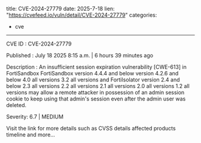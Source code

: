  
title: CVE-2024-27779
date: 2025-7-18
lien: "https://cvefeed.io/vuln/detail/CVE-2024-27779"
categories:
  - cve
---

CVE ID : CVE-2024-27779

Published :  July 18
2025
8:15 a.m. | 6 hours
39 minutes ago

Description : An insufficient session expiration vulnerability [CWE-613] in FortiSandbox FortiSandbox version 4.4.4 and below
version 4.2.6 and below
4.0 all versions
3.2 all versions and FortiIsolator version 2.4 and below
2.3 all versions
2.2 all versions
2.1 all versions
2.0 all versions
1.2 all versions may allow a remote attacker in possession of an admin session cookie to keep using that admin's session even after the admin user was deleted.

Severity: 6.7 | MEDIUM

Visit the link for more details
such as CVSS details
affected products
timeline
and more...
